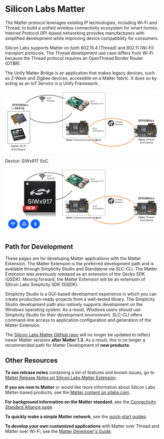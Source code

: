 # Silicon Labs Matter

The Matter protocol leverages existing IP technologies, including Wi-Fi and Thread, to build a unified wireless connectivity ecosystem for smart homes. Internet Protocol (IP)-based networking provides manufacturers with simplified development while improving device compatibility for consumers.

Silicon Labs supports Matter on both 802.15.4 (Thread) and 802.11 (Wi-Fi) transport protocols. The Thread development use case differs from Wi-Fi because the Thread protocol requires an OpenThread Border Router (OTBR).

The Unify Matter Bridge is an application that makes legacy devices, such as Z-Wave and Zigbee devices, accessible on a Matter fabric. It does so by acting as an *IoT Service* in a Unify Framework.

![Silicon Labs Matter Summary](resources/silicon-labs-matter.png)

Device: SiWx917 SoC

![Silicon Labs - SiWx917 soc](resources/silabs-matter-siwx917.png)

## Path for Development

These pages are for developing Matter applications with the Matter Extension. The Matter Extension is the preferred development path and is available through Simplicity Studio and Standalone via SLC-CLI. The Matter Extension was previously released as an extension of the Gecko SDK (GSDK). Moving forward, the Matter Extension will be an extension of Silicon Labs Simplicity SDK (SiSDK).

Simplicity Studio is a GUI-based development experience in which you can create production-ready projects from a well-tested library. The Simplicity Studio development path also natively supports development on the Windows operating system. As a result, Windows users should use Simplicity Studio for their development environment. SLC-CLI offers command-line access to application configuration and generation of the Matter Extension.

The [Silicon Labs Matter GitHub repo](https://github.com/SiliconLabs/matter) will no longer be updated to reflect newer Matter versions **after Matter 1.3**. As a result, this is no longer a recommended path for Matter Development of **new products**.

## Other Resources

**To see release notes** containing a list of features and known issues, go to [Matter Release Notes on Silicon Labs Matter Extension](https://github.com/SiliconLabs/matter_extension/releases/tag/v2.5.1).

**If you are new to Matter** or would like more information about Silicon Labs Matter-based products, see the [Matter content on silabs.com](https://www.silabs.com/wireless/matter).

**For background information on the Matter standard**, see the [Connectivity Standard Alliance page](https://csa-iot.org/all-solutions/matter/).

**To quickly make a simple Matter network**, see the [quick-start guides](/matter/{build-docspace-version}/matter-overview).

**To develop your own customized applications** with Matter over Thread and Matter over Wi-Fi, see the [Matter Developer's Guide](/matter/{build-docspace-version}/matter-developers-guide-overview).
